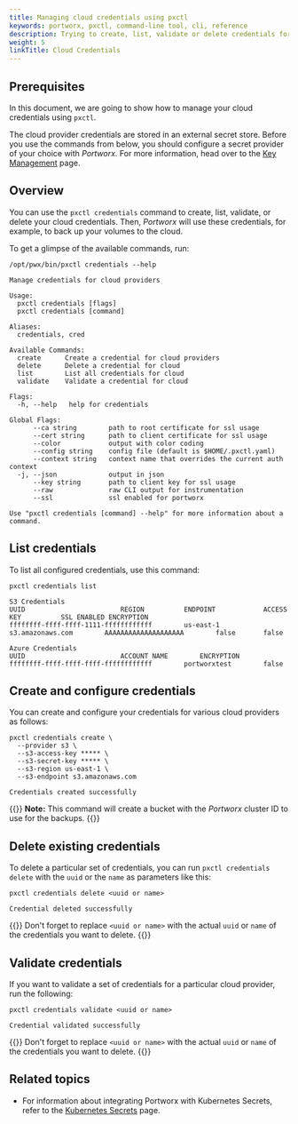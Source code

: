 ```yaml
---
title: Managing cloud credentials using pxctl
keywords: portworx, pxctl, command-line tool, cli, reference
description: Trying to create, list, validate or delete credentials for cloud providers? Follow this step-by-step tutorial from Portworx!
weight: 5
linkTitle: Cloud Credentials
---
```


## Prerequisites

In this document, we are going to show how to manage your cloud credentials using `pxctl`.

The cloud provider credentials are stored in an external secret store. Before you use the commands from below, you should configure a secret provider of your choice with _Portworx_. For more information, head over to the [Key Management](/key-management) page.

## Overview

You can use the `pxctl credentials` command to create, list, validate, or delete your cloud credentials. Then, _Portworx_ will use these credentials, for example, to back up your volumes to the cloud.

To get a glimpse of the available commands, run:

```text
/opt/pwx/bin/pxctl credentials --help
```

```output
Manage credentials for cloud providers

Usage:
  pxctl credentials [flags]
  pxctl credentials [command]

Aliases:
  credentials, cred

Available Commands:
  create      Create a credential for cloud providers
  delete      Delete a credential for cloud
  list        List all credentials for cloud
  validate    Validate a credential for cloud

Flags:
  -h, --help   help for credentials

Global Flags:
      --ca string        path to root certificate for ssl usage
      --cert string      path to client certificate for ssl usage
      --color            output with color coding
      --config string    config file (default is $HOME/.pxctl.yaml)
      --context string   context name that overrides the current auth context
  -j, --json             output in json
      --key string       path to client key for ssl usage
      --raw              raw CLI output for instrumentation
      --ssl              ssl enabled for portworx

Use "pxctl credentials [command] --help" for more information about a command.
```

## List credentials

To list all configured credentials, use this command:

```text
pxctl credentials list
```

```output
S3 Credentials
UUID						REGION			ENDPOINT			ACCESS KEY			SSL ENABLED	ENCRYPTION
ffffffff-ffff-ffff-1111-ffffffffffff		us-east-1		s3.amazonaws.com		AAAAAAAAAAAAAAAAAAAA		false		false

Azure Credentials
UUID						ACCOUNT NAME		ENCRYPTION
ffffffff-ffff-ffff-ffff-ffffffffffff		portworxtest		false
```

##  Create and configure credentials

You can create and configure your credentials for various cloud providers as follows:

```text
pxctl credentials create \
  --provider s3 \
  --s3-access-key ***** \
  --s3-secret-key ***** \
  --s3-region us-east-1 \
  --s3-endpoint s3.amazonaws.com
```

```output
Credentials created successfully
```

{{<info>}}
**Note:** This command will create a bucket with the _Portworx_ cluster ID to use for the backups.
{{</info>}}

## Delete existing credentials

To delete a particular set of credentials, you can run `pxctl credentials delete` with the `uuid` or the `name` as parameters like this:

```text
pxctl credentials delete <uuid or name>
```

```output
Credential deleted successfully
```

{{<info>}}
Don't forget to replace `<uuid or name>` with the actual `uuid` or `name` of the credentials you want to delete.
{{</info>}}


## Validate credentials

If you want to validate a set of credentials for a particular cloud provider, run the following:


```text
pxctl credentials validate <uuid or name>
```

```output
Credential validated successfully
```

{{<info>}}
Don't forget to replace `<uuid or name>` with the actual `uuid` or `name` of the credentials you want to delete.
{{</info>}}

## Related topics

* For information about integrating Portworx with Kubernetes Secrets, refer to the [Kubernetes Secrets](/key-management/kubernetes-secrets/) page.
